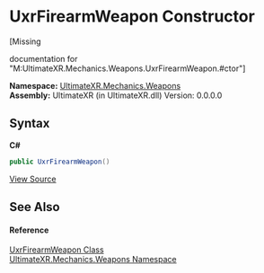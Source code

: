 # UxrFirearmWeapon Constructor 
 

\[Missing <summary> documentation for "M:UltimateXR.Mechanics.Weapons.UxrFirearmWeapon.#ctor"\]

**Namespace:**&nbsp;<a href="N_UltimateXR_Mechanics_Weapons">UltimateXR.Mechanics.Weapons</a><br />**Assembly:**&nbsp;UltimateXR (in UltimateXR.dll) Version: 0.0.0.0

## Syntax

**C#**<br />
``` C#
public UxrFirearmWeapon()
```

<a href="UltimateXR/Scripts/Mechanics/Weapons/UxrFirearmWeapon.cs" rel="noopener noreferrer" title="View the source code">View Source</a><br />

## See Also


#### Reference
<a href="T_UltimateXR_Mechanics_Weapons_UxrFirearmWeapon">UxrFirearmWeapon Class</a><br /><a href="N_UltimateXR_Mechanics_Weapons">UltimateXR.Mechanics.Weapons Namespace</a><br />